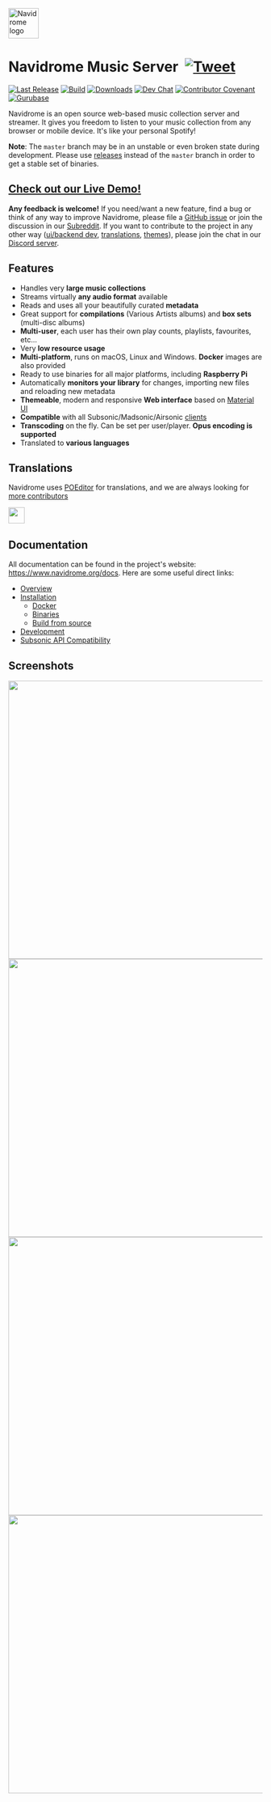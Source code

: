 <a href="https://www.navidrome.org"><img alt="Navidrome logo" height="60px" src="https://edas-hz.oss-cn-hangzhou.aliyuncs.com/edas-apps/charts-store/navidrome/image/logo-192x192.png" title="navidrome"/></a>

# Navidrome Music Server &nbsp;[![Tweet](https://edas-hz.oss-cn-hangzhou.aliyuncs.com/edas-apps/charts-store/navidrome/image/shields.io.svg)](https://twitter.com/intent/tweet?text=Tired%20of%20paying%20for%20music%20subscriptions%2C%20and%20not%20finding%20what%20you%20really%20like%3F%20Roll%20your%20own%20streaming%20service%21&url=https://navidrome.org&via=navidrome)

[![Last Release](https://edas-hz.oss-cn-hangzhou.aliyuncs.com/edas-apps/charts-store/navidrome/image/navidrome.svg)](https://github.com/navidrome/navidrome/releases)
[![Build](https://edas-hz.oss-cn-hangzhou.aliyuncs.com/edas-apps/charts-store/navidrome/image/pipeline.yml.svg)](https://nightly.link/navidrome/navidrome/workflows/pipeline/master)
[![Downloads](https://edas-hz.oss-cn-hangzhou.aliyuncs.com/edas-apps/charts-store/navidrome/image/total.svg)](https://github.com/navidrome/navidrome/releases/latest)
[![Dev Chat](https://edas-hz.oss-cn-hangzhou.aliyuncs.com/edas-apps/charts-store/navidrome/image/671335427726114836.svg)](https://discord.gg/xh7j7yF)
[![Contributor Covenant](https://edas-hz.oss-cn-hangzhou.aliyuncs.com/edas-apps/charts-store/navidrome/image/Contributor_20Covenant-v2.0-ff69b4.svg)](CODE_OF_CONDUCT.md)
[![Gurubase](https://edas-hz.oss-cn-hangzhou.aliyuncs.com/edas-apps/charts-store/navidrome/image/Gurubase-Ask_20Navidrome_20Guru-006BFF.svg)](https://gurubase.io/g/navidrome)

Navidrome is an open source web-based music collection server and streamer. It gives you freedom to listen to your
music collection from any browser or mobile device. It's like your personal Spotify!

**Note**: The `master` branch may be in an unstable or even broken state during development. 
Please use [releases](https://github.com/navidrome/navidrome/releases) instead of 
the `master` branch in order to get a stable set of binaries.

## [Check out our Live Demo!](https://www.navidrome.org/demo/)

__Any feedback is welcome!__ If you need/want a new feature, find a bug or think of any way to improve Navidrome, 
please file a [GitHub issue](https://github.com/navidrome/navidrome/issues) or join the discussion in our 
[Subreddit](https://www.reddit.com/r/navidrome/). If you want to contribute to the project in any other way 
([ui/backend dev](https://www.navidrome.org/docs/developers/), 
[translations](https://www.navidrome.org/docs/developers/translations/), 
[themes](https://www.navidrome.org/docs/developers/creating-themes)), please join the chat in our 
[Discord server](https://discord.gg/xh7j7yF).

## Features
 
 - Handles very **large music collections**
 - Streams virtually **any audio format** available
 - Reads and uses all your beautifully curated **metadata**
 - Great support for **compilations** (Various Artists albums) and **box sets** (multi-disc albums)
 - **Multi-user**, each user has their own play counts, playlists, favourites, etc...
 - Very **low resource usage**
 - **Multi-platform**, runs on macOS, Linux and Windows. **Docker** images are also provided
 - Ready to use binaries for all major platforms, including **Raspberry Pi**
 - Automatically **monitors your library** for changes, importing new files and reloading new metadata 
 - **Themeable**, modern and responsive **Web interface** based on [Material UI](https://material-ui.com)
 - **Compatible** with all Subsonic/Madsonic/Airsonic [clients](https://www.navidrome.org/docs/overview/#apps)
 - **Transcoding** on the fly. Can be set per user/player. **Opus encoding is supported**
 - Translated to **various languages**

## Translations

Navidrome uses [POEditor](https://poeditor.com/) for translations, and we are always looking 
for [more contributors](https://www.navidrome.org/docs/developers/translations/)

<a href="https://poeditor.com/"> 
<img height="32" src="https://edas-hz.oss-cn-hangzhou.aliyuncs.com/edas-apps/charts-store/navidrome/image/371808956-c19b1d2b-01e1-4682-a007-12356c42147c.png">
</a>

## Documentation
All documentation can be found in the project's website: https://www.navidrome.org/docs. 
Here are some useful direct links:

- [Overview](https://www.navidrome.org/docs/overview/)
- [Installation](https://www.navidrome.org/docs/installation/)
  - [Docker](https://www.navidrome.org/docs/installation/docker/)
  - [Binaries](https://www.navidrome.org/docs/installation/pre-built-binaries/)
  - [Build from source](https://www.navidrome.org/docs/installation/build-from-source/)
- [Development](https://www.navidrome.org/docs/developers/)
- [Subsonic API Compatibility](https://www.navidrome.org/docs/developers/subsonic-api/)

## Screenshots

<p align="left">
    <img height="550" src="https://edas-hz.oss-cn-hangzhou.aliyuncs.com/edas-apps/charts-store/navidrome/image/ss-mobile-login.png">
    <img height="550" src="https://edas-hz.oss-cn-hangzhou.aliyuncs.com/edas-apps/charts-store/navidrome/image/ss-mobile-player.png">
    <img height="550" src="https://edas-hz.oss-cn-hangzhou.aliyuncs.com/edas-apps/charts-store/navidrome/image/ss-mobile-album-view.png">
    <img width="550" src="https://edas-hz.oss-cn-hangzhou.aliyuncs.com/edas-apps/charts-store/navidrome/image/ss-desktop-player.png">
</p>
